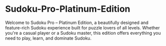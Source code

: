 # Sudoku-Pro-Platinum-Edition
Welcome to Sudoku Pro – Platinum Edition, a beautifully designed and feature-rich Sudoku experience built for puzzle lovers of all levels. Whether you're a casual player or a Sudoku master, this edition offers everything you need to play, learn, and dominate Sudoku.
